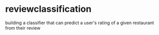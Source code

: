 # reviewclassification

building a classifier that can predict a user's rating of a given restaurant from their review
